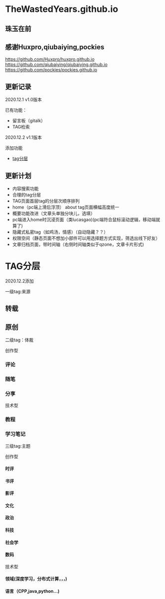 # TheWastedYears.github.io


## 珠玉在前
## 感谢Huxpro,qiubaiying,pockies
https://github.com/Huxpro/huxpro.github.io
https://github.com/qiubaiying/qiubaiying.github.io
https://github.com/pockies/pockies.github.io

## 更新记录

2020.12.1  v1.0版本  

 已有功能：

- 留言板（gitalk）
- TAG检索

2020.12.2 v1.1版本 

添加功能

- [tag分层](#TAG分层)

## 更新计划

- 内容搜索功能
- 合理的tag分层
- TAG页面首层tag的分层次顺序排列
- home（pc端上滑后浮顶） about tag页面横幅高度统一
- 概要功能改进（文章头单独分块儿，选填）
- pc端进入home时沉浸页面（类lucasgao)(pc端符合鼠标滚动逻辑，移动端就算了)
- 隐藏式私密tag（如鸡汤，情感）（自动隐藏？？）
- 权限空间（静态页面不想加小部件可以用选择题方式实现，筛选出线下好友）
- 文章归档页面，带时间轴（右侧时间轴类似于qzone，文章卡片形式)





































































# TAG分层

2020.12.2添加



一级tag:来源

## 转载

## 原创





二级tag：体裁



创作型

### 评论

### 随笔

### 分享



技术型

### 教程

### 学习笔记



三级tag:主题



创作型

#### 时评

#### 书评

#### 影评

#### 文化

#### 政治

#### 科技

#### 社会学

#### 数码



技术型

#### 领域(深度学习，分布式计算，，，)

#### 语言（CPP,java,python...)

#### 

#### 



